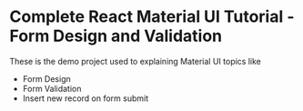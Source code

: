 # Complete React Material UI Tutorial - Form Design and Validation

These is the demo project used to explaining Material UI topics like

- Form Design
- Form Validation
- Insert new record on form submit
